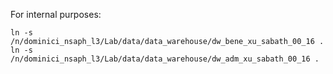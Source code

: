 For internal purposes:

```
ln -s /n/dominici_nsaph_l3/Lab/data/data_warehouse/dw_bene_xu_sabath_00_16 .
ln -s /n/dominici_nsaph_l3/Lab/data/data_warehouse/dw_adm_xu_sabath_00_16 .
```
